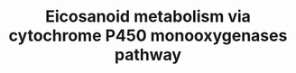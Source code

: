 ---
annotations:
- id: PW:0000485
  parent: classic metabolic pathway
  type: Pathway Ontology
  value: eicosanoid metabolic pathway
- id: PW:0000463
  parent: classic metabolic pathway
  type: Pathway Ontology
  value: cytochrome P450 monooxygenase mediated pathway of arachidonic acid metabolism
- id: PW:0001147
  parent: signaling pathway
  type: Pathway Ontology
  value: eicosanoid signaling pathway via peroxisome proliferator-activated receptor
    gamma
authors:
- DeSl
- Eweitz
- Egonw
communities:
- Lipids
description: New PW, homology converted
last-edited: 2021-11-29
ndex: a5fa11b3-8b6c-11eb-9e72-0ac135e8bacf
organisms:
- Homo sapiens
redirect_from:
- /index.php/Pathway:WP4720
- /instance/WP4720
- /instance/WP4720_rr120365
revision: r120365
schema-jsonld:
- '@context': https://schema.org/
  '@id': https://wikipathways.github.io/pathways/WP4720.html
  '@type': Dataset
  creator:
    '@type': Organization
    name: WikiPathways
  description: New PW, homology converted
  keywords:
  - 11,12-DiHETrE
  - 11,12-EpETrE
  - 14,15-DiHETrE
  - 14,15-EpETrE
  - 16-HETE
  - 17-HETE
  - 18-HETE
  - 19-HETE
  - 20-HETE
  - 5,6-DiHETrE
  - 5,6-EpETrE
  - 8,9-DiHETrE
  - 8,9-EpETrE
  - Arachidonic acid
  - CYP2C18
  - CYP2C8
  - CYP4A11
  - CYP4A22
  - CYP4F12
  - CYP4F2
  - EPHX2
  - PPAR gamma
  - PPARA
  license: CC0
  name: Eicosanoid metabolism via cytochrome P450 monooxygenases pathway
seo: CreativeWork
title: Eicosanoid metabolism via cytochrome P450 monooxygenases pathway
wpid: WP4720
---
